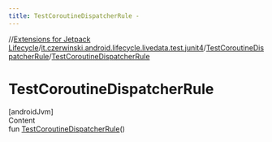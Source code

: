 ```yaml
---
title: TestCoroutineDispatcherRule -
---
```

//[Extensions for Jetpack Lifecycle](../../../index.md)/[it.czerwinski.android.lifecycle.livedata.test.junit4](../index.md)/[TestCoroutineDispatcherRule](index.md)/[TestCoroutineDispatcherRule](-test-coroutine-dispatcher-rule.md)



# TestCoroutineDispatcherRule  
[androidJvm]  
Content  
fun [TestCoroutineDispatcherRule](-test-coroutine-dispatcher-rule.md)()  



